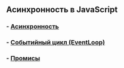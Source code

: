 ## Асинхронность в JavaScript

### - [Асинхронность](./async.md)

### - [Событийный цикл (EventLoop)](./eventloop.md)

### - [Промисы](./promise.md)
